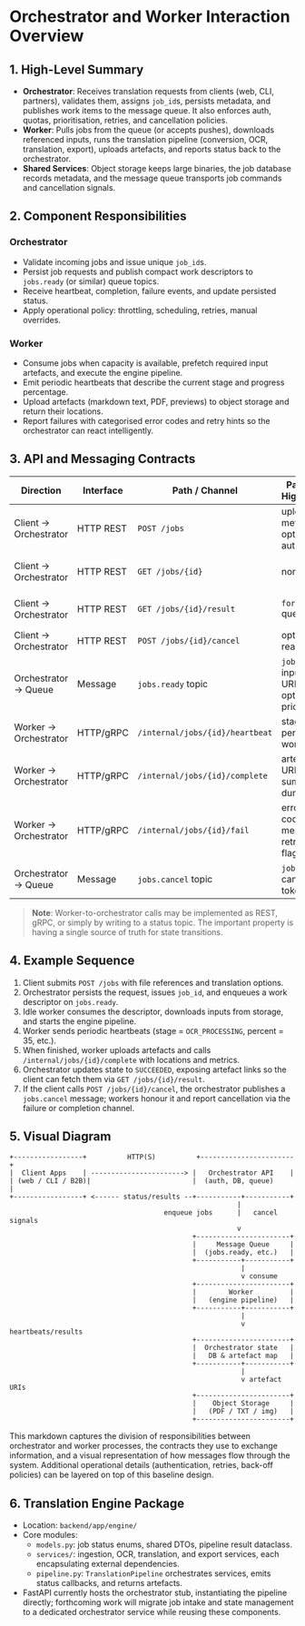 ﻿# Orchestrator and Worker Interaction Overview

## 1. High-Level Summary
- **Orchestrator**: Receives translation requests from clients (web, CLI, partners), validates them, assigns `job_id`s, persists metadata, and publishes work items to the message queue. It also enforces auth, quotas, prioritisation, retries, and cancellation policies.
- **Worker**: Pulls jobs from the queue (or accepts pushes), downloads referenced inputs, runs the translation pipeline (conversion, OCR, translation, export), uploads artefacts, and reports status back to the orchestrator.
- **Shared Services**: Object storage keeps large binaries, the job database records metadata, and the message queue transports job commands and cancellation signals.

## 2. Component Responsibilities
### Orchestrator
- Validate incoming jobs and issue unique `job_id`s.
- Persist job requests and publish compact work descriptors to `jobs.ready` (or similar) queue topics.
- Receive heartbeat, completion, failure events, and update persisted status.
- Apply operational policy: throttling, scheduling, retries, manual overrides.

### Worker
- Consume jobs when capacity is available, prefetch required input artefacts, and execute the engine pipeline.
- Emit periodic heartbeats that describe the current stage and progress percentage.
- Upload artefacts (markdown text, PDF, previews) to object storage and return their locations.
- Report failures with categorised error codes and retry hints so the orchestrator can react intelligently.

## 3. API and Messaging Contracts
| Direction | Interface | Path / Channel | Payload Highlights | Purpose |
| --------- | --------- | -------------- | ------------------ | ------- |
| Client -> Orchestrator | HTTP REST | `POST /jobs` | upload metadata, options, auth | Create job, receive `job_id` |
| Client -> Orchestrator | HTTP REST | `GET /jobs/{id}` | none | Poll job status timeline |
| Client -> Orchestrator | HTTP REST | `GET /jobs/{id}/result` | `format` query | Retrieve final artefacts |
| Client -> Orchestrator | HTTP REST | `POST /jobs/{id}/cancel` | optional reason | Request cancellation |
| Orchestrator -> Queue | Message | `jobs.ready` topic | `job_id`, input URIs, options, priority | Notify workers of executable work |
| Worker -> Orchestrator | HTTP/gRPC | `/internal/jobs/{id}/heartbeat` | stage id, percent, worker id | Progress update |
| Worker -> Orchestrator | HTTP/gRPC | `/internal/jobs/{id}/complete` | artefact URIs, summary, duration | Mark success |
| Worker -> Orchestrator | HTTP/gRPC | `/internal/jobs/{id}/fail` | error code, message, retryable flag | Mark failure |
| Orchestrator -> Queue | Message | `jobs.cancel` topic | `job_id`, cancel token | Broadcast cancellation to workers |

> **Note**: Worker-to-orchestrator calls may be implemented as REST, gRPC, or simply by writing to a status topic. The important property is having a single source of truth for state transitions.

## 4. Example Sequence
1. Client submits `POST /jobs` with file references and translation options.
2. Orchestrator persists the request, issues `job_id`, and enqueues a work descriptor on `jobs.ready`.
3. Idle worker consumes the descriptor, downloads inputs from storage, and starts the engine pipeline.
4. Worker sends periodic heartbeats (stage = `OCR_PROCESSING`, percent = 35, etc.).
5. When finished, worker uploads artefacts and calls `/internal/jobs/{id}/complete` with locations and metrics.
6. Orchestrator updates state to `SUCCEEDED`, exposing artefact links so the client can fetch them via `GET /jobs/{id}/result`.
7. If the client calls `POST /jobs/{id}/cancel`, the orchestrator publishes a `jobs.cancel` message; workers honour it and report cancellation via the failure or completion channel.

## 5. Visual Diagram
```
+-----------------+          HTTP(S)          +-----------------------+
|  Client Apps    | -----------------------> |   Orchestrator API    |
| (web / CLI / B2B)|                         |  (auth, DB, queue)     |
+-----------------+ <------ status/results --+-----------+-----------+
                                                        |
                                      enqueue jobs      |   cancel signals
                                                        v
                                             +-----------------------+
                                             |     Message Queue     |
                                             |  (jobs.ready, etc.)   |
                                             +-----------+-----------+
                                                         |
                                                         v consume
                                             +-----------------------+
                                             |        Worker         |
                                             |   (engine pipeline)   |
                                             +-----------+-----------+
                                                         |
                                                         v heartbeats/results
                                             +-----------------------+
                                             |  Orchestrator state   |
                                             |   DB & artefact map   |
                                             +-----------+-----------+
                                                         |
                                                         v artefact URIs
                                             +-----------------------+
                                             |    Object Storage     |
                                             |   (PDF / TXT / img)   |
                                             +-----------------------+
```

This markdown captures the division of responsibilities between orchestrator and worker processes, the contracts they use to exchange information, and a visual representation of how messages flow through the system. Additional operational details (authentication, retries, back-off policies) can be layered on top of this baseline design.

## 6. Translation Engine Package
- Location: `backend/app/engine/`
- Core modules:
  - `models.py`: job status enums, shared DTOs, pipeline result dataclass.
  - `services/`: ingestion, OCR, translation, and export services, each encapsulating external dependencies.
  - `pipeline.py`: `TranslationPipeline` orchestrates services, emits status callbacks, and returns artefacts.
- FastAPI currently hosts the orchestrator stub, instantiating the pipeline directly; forthcoming work will migrate job intake and state management to a dedicated orchestrator service while reusing these components.
